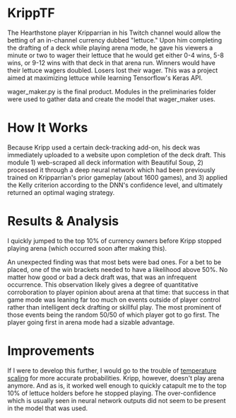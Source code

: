 # KrippTF
The Hearthstone player Kripparrian in his Twitch channel would allow the betting of an
in-channel currency dubbed "lettuce." Upon him completing the drafting of a deck while playing arena mode, he gave his viewers a minute or two to wager their lettuce that he would get either 0-4 wins, 5-8 wins, or
9-12 wins with that deck in that arena run. Winners would have their lettuce wagers doubled. Losers lost their
wager. This was a project aimed at maximizing lettuce while learning Tensorflow's Keras API.

wager_maker.py is the final product. Modules in the preliminaries folder were used to gather data and create the model that wager_maker uses.

# How It Works

Because Kripp used a certain deck-tracking add-on, his deck was immediately uploaded to a website upon completion of the deck draft. This module 1) web-scraped all deck information with Beautiful Soup, 2) processed it through a deep neural network which had been previously trained on Kripparrian's prior gameplay (about 1600 games), and 3) applied the Kelly criterion according to the DNN's confidence level, and ultimately returned an optimal waging strategy.

# Results & Analysis
I quickly jumped to the top 10% of currency owners before Kripp stopped playing arena (which occurred soon after making this).

An unexpected finding was that most bets were bad ones. For a bet to be placed, one of the win brackets needed to have a likelihood above 50%. No matter how good or bad a deck draft was, that was an infrequent occurrence. This observation likely gives a degree of quantitative corroboration to player opinion about arena at that time: that success in that game mode was leaning far too much on events outside of player control rather than intelligent deck drafting or skillful play. The most prominent of those events being the random 50/50 of which player got to go first. The player going first in arena mode had a sizable advantage.

# Improvements
If I were to develop this further, I would go to the trouble of [temperature scaling](https://arxiv.org/abs/1706.04599) for more accurate probabilities.
Kripp, however, doesn't play arena anymore. And as is, it worked well enough to quickly catapult me to the top 10% of
lettuce holders before he stopped playing. The over-confidence which is usually seen in neural network outputs did not seem to be present in the model that was used.
